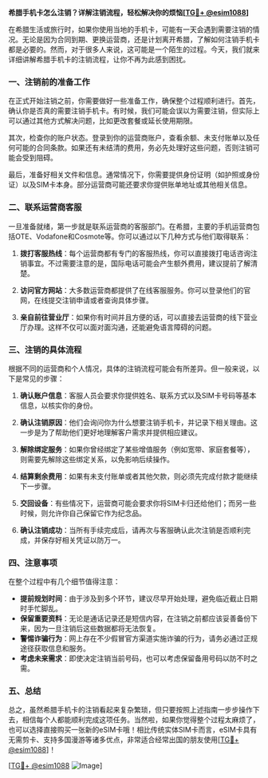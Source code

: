 **希腊手机卡怎么注销？详解注销流程，轻松解决你的烦恼[[TG💪+ @esim1088](https://t.me/s/esim1088)]**

在希腊生活或旅行时，如果你使用当地的手机卡，可能有一天会遇到需要注销的情况。无论是因为合同到期、更换运营商，还是计划离开希腊，了解如何注销手机卡都是必要的。然而，对于很多人来说，这可能是一个陌生的过程。今天，我们就来详细讲解希腊手机卡的注销流程，让你不再为此感到困扰。

### 一、注销前的准备工作

在正式开始注销之前，你需要做好一些准备工作，确保整个过程顺利进行。首先，确认你是否真的需要注销手机卡。有时候，我们可能会误以为需要注销，但实际上可以通过其他方式解决问题，比如更改套餐或延长使用期限。

其次，检查你的账户状态。登录到你的运营商账户，查看余额、未支付账单以及任何可能的合同条款。如果还有未结清的费用，务必先处理好这些问题，否则注销可能会受到阻碍。

最后，准备好相关文件和信息。通常情况下，你需要提供身份证明（如护照或身份证）以及SIM卡本身。部分运营商可能还要求你提供账单地址或其他相关信息。

### 二、联系运营商客服

一旦准备就绪，第一步就是联系运营商的客服部门。在希腊，主要的手机运营商包括OTE、Vodafone和Cosmote等。你可以通过以下几种方式与他们取得联系：

1. **拨打客服热线**：每个运营商都有专门的客服热线，你可以直接拨打电话咨询注销事宜。不过需要注意的是，国际电话可能会产生额外费用，建议提前了解清楚。

2. **访问官方网站**：大多数运营商都提供了在线客服服务。你可以登录他们的官网，在线提交注销申请或者查询具体步骤。

3. **亲自前往营业厅**：如果你有时间并且方便的话，可以直接去运营商的线下营业厅办理。这样不仅可以面对面沟通，还能避免语言障碍的问题。

### 三、注销的具体流程

根据不同的运营商和个人情况，具体的注销流程可能会有所差异。但一般来说，以下是常见的步骤：

1. **确认账户信息**：客服人员会要求你提供姓名、联系方式以及SIM卡号码等基本信息，以核实你的身份。

2. **确认注销原因**：他们会询问你为什么想要注销手机卡，并记录下相关理由。这一步是为了帮助他们更好地理解客户需求并提供相应建议。

3. **解除绑定服务**：如果你曾经绑定了某些增值服务（例如宽带、家庭套餐等），则需要先解除这些绑定关系，以免影响后续操作。

4. **结算剩余费用**：如果有未支付账单或者其他欠款，则必须先完成付款才能继续下一步骤。

5. **交回设备**：有些情况下，运营商可能会要求你将SIM卡归还给他们；而另一些时候，则允许你自己保留它作为纪念品。

6. **确认注销成功**：当所有手续完成后，请再次与客服确认此次注销是否顺利完成，并保存好相关凭证以防万一。

### 四、注意事项

在整个过程中有几个细节值得注意：

- **提前规划时间**：由于涉及到多个环节，建议尽早开始处理，避免临近截止日期时手忙脚乱。
- **保留重要资料**：无论是通话记录还是短信内容，在注销之前都应该妥善备份下来，因为一旦注销后这些数据都将无法恢复。
- **警惕诈骗行为**：网上存在不少假冒官方渠道实施诈骗的行为，请务必通过正规途径获取信息和服务。
- **考虑未来需求**：即使决定注销当前号码，也可以考虑保留备用号码以防不时之需。

### 五、总结

总之，虽然希腊手机卡的注销看起来复杂繁琐，但只要按照上述指南一步步操作下去，相信每个人都能顺利完成这项任务。当然啦，如果你觉得整个过程太麻烦了，也可以选择直接购买一张新的eSIM卡哦！相比传统实体SIM卡而言，eSIM卡具有无需剪卡、支持多国漫游等诸多优点，非常适合经常出国的朋友使用[[TG💪+ @esim1088](https://t.me/s/esim1088)]！

[[TG💪+ @esim1088](https://t.me/s/esim1088) ![Image](https://i.postimg.cc/4NQfJmqS/Snipaste-2025-05-13-00-14-12.png)]
